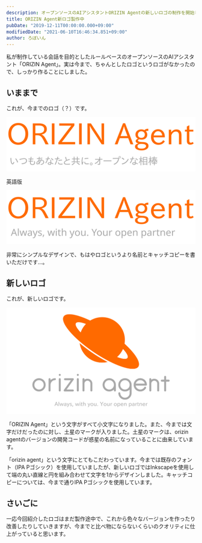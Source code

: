 ```yaml
---
description: オープンソースのAIアシスタントORIZIN Agentの新しいロゴの制作を開始しました。
title: ORIZIN Agent新ロゴ製作中
pubDate: "2019-12-11T00:00:00.000+09:00"
modifiedDate: "2021-06-10T16:46:34.851+09:00"
author: ろぼいん
---
```


私が制作している会話を目的としたルールベースのオープンソースのAIアシスタント「ORIZIN Agent」。実は今まで、ちゃんとしたロゴというロゴがなかったので、しっかり作ることにしました。

## いままで

これが、今までのロゴ（？）です。

![古いロゴの日本語版](./old_logo.svg)

英語版

![古いロゴの英語版](./en_header_image.svg)

非常にシンプルなデザインで、もはやロゴというより名前とキャッチコピーを書いただけです...。

## 新しいロゴ

これが、新しいロゴです。

![新しいロゴ](./new_logo.svg)

「ORIZIN Agent」という文字がすべて小文字になりました。また、今までは文字だけだったのに対し、土星のマークが入りました。土星のマークは、orizin agentのバージョンの開発コードが惑星の名前になっていることに由来しています。

「orizin agent」という文字にとてもこだわっています。今までは既存のフォント（IPA Pゴシック）を使用していましたが、新しいロゴではInkscapeを使用して端の丸い直線と円を組み合わせて文字を1からデザインしました。キャッチコピーについては、今まで通りIPA Pゴシックを使用しています。

## さいごに

一応今回紹介したロゴはまだ製作途中で、これから色々なバージョンを作ったり改善したりしていきますが、今までと比べ物にならないくらいのクオリティに仕上がっていると思います。
